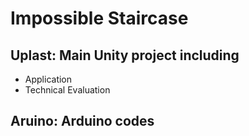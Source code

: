 # Impossible Staircase
## Uplast: Main Unity project including 
- Application
- Technical Evaluation 

## Aruino: Arduino codes
